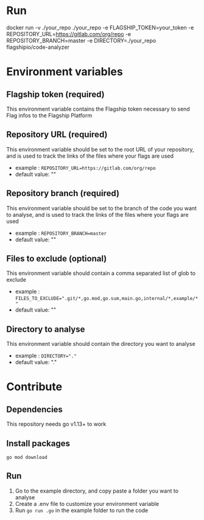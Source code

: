 # Run

docker run -v ./your_repo ./your_repo -e FLAGSHIP_TOKEN=your_token -e REPOSITORY_URL=https://gitlab.com/org/repo -e REPOSITORY_BRANCH=master -e DIRECTORY=./your_repo flagshipio/code-analyzer

# Environment variables

## Flagship token (required)
This environment variable contains the Flagship token necessary to send Flag infos to the Flagship Platform

## Repository URL (required)
This environment variable should be set to the root URL of your repository, and is used to track the links of the files where your flags are used

- example : `REPOSITORY_URL=https://gitlab.com/org/repo`
- default value: ""

## Repository branch (required)
This environment variable should be set to the branch of the code you want to analyse, and is used to track the links of the files where your flags are used
- example : `REPOSITORY_BRANCH=master`
- default value: ""

## Files to exclude (optional)
This environment variable should contain a comma separated list of glob to exclude
- example : `FILES_TO_EXCLUDE=".git/*,go.mod,go.sum,main.go,internal/*,example/*"`
- default value: ""

## Directory to analyse
This environment variable should contain the directory you want to analyse
- example : `DIRECTORY="."`
- default value: "."

# Contribute

## Dependencies
This repository needs go v1.13+ to work

## Install packages
`go mod download`

## Run
1. Go to the example directory, and copy paste a folder you want to analyse
2. Create a .env file to customize your environment variable
3. Run `go run .go` in the example folder to run the code